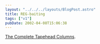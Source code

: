 ```yaml
---
layout: "../../../layouts/BlogPost.astro"
title: REG-baiting
tags: ["v1"]
pubDate: 2002-04-08T15:06:38
---
```


[The Complete Tapehead Columns][1].

[1]: http://www.tapehead.co.uk/columnindex.html

